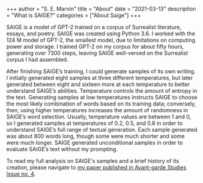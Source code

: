 +++
author = "S. E. Marvin"
title = "About"
date = "2021-03-13"
description = "What is SAIGE?"
categories = ["About Saige"]
+++

SAIGE is a model of GPT-2 trained on a corpus of Surrealist literature, essays, and poetry. SAIGE was created using Python 3.6. I worked with the 124 M model of GPT-2, the smallest model, due to limitations on computing power and storage. I trained GPT-2 on my corpus for about fifty hours, generating over 7300 steps, leaving SAIGE well-versed on the Surrealist corpus I had assembled. 

After finishing SAIGE’s training, I could generate samples of its own writing. I initially generated eight samples at three different temperatures, but later generated between eight and sixteen more at each temperature to better understand SAIGE’s abilities. Temperature controls the amount of entropy in the text. Generating samples at low temperatures instructs SAIGE to choose the most likely combination of words based on its training data; conversely, then, using higher temperatures increases the amount of randomness in SAIGE’s word selection. Usually, temperature values are between 1 and 0, so I generated samples at temperatures of 0.2, 0.5, and 0.8 in order to understand SAIGE’s full range of textual generation. Each sample generated was about 800 words long, though some were much shorter and some were much longer. SAIGE generated unconditional samples in order to evaluate SAIGE’s text without my prompting. 


To read my full analysis on SAIGE's samples and a brief history of its creation, please navigate to [my paper published in Avant-garde Studies Issue no. 4](https://thedali.org/about-the-museum/center-avant-garde/avant-garde-studies/issue-4-summer-2021/).
